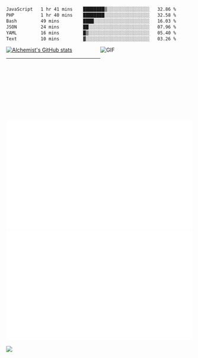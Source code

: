 <!--START_SECTION:waka-->

```text
JavaScript   1 hr 41 mins    ████████▒░░░░░░░░░░░░░░░░   32.86 %
PHP          1 hr 40 mins    ████████░░░░░░░░░░░░░░░░░   32.58 %
Bash         49 mins         ████░░░░░░░░░░░░░░░░░░░░░   16.03 %
JSON         24 mins         ██░░░░░░░░░░░░░░░░░░░░░░░   07.96 %
YAML         16 mins         █▒░░░░░░░░░░░░░░░░░░░░░░░   05.40 %
Text         10 mins         ▓░░░░░░░░░░░░░░░░░░░░░░░░   03.26 %
```

<!--END_SECTION:waka-->

[![Alchemist's GitHub stats](https://github-readme-stats.vercel.app/api?username=DrMaxis&show_icons=true&theme=outrun&count_private=true)](#)
<img align="right" alt="GIF" src="https://user-images.githubusercontent.com/5355808/139111924-210cc6fa-9fb1-4dac-929d-6324a5836a92.gif" width="250" height="200" />
<hr />

![](https://raw.githubusercontent.com/DrMaxis/github-stats-transparent/output/generated/overview.svg)
![](https://raw.githubusercontent.com/DrMaxis/github-stats-transparent/output/generated/languages.svg)

 
<a href="https://count.getloli.com/"><img src="https://count.getloli.com/get/@:maxis-the-alchemist?theme=rule34"></a>
<!-- https://count.getloli.com/get/@alchemist?theme=rule34 -->
<br>
